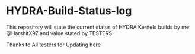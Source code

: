 # HYDRA-Build-Status-log

This repository will state the current status of HYDRA Kernels builds by me @HarshitX97 and 
value stated by TESTERS 

Thanks to All testers for Updating here 
